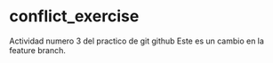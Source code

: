 # conflict_exercise
Actividad numero 3 del practico de git github
 Este es un cambio en la feature branch.